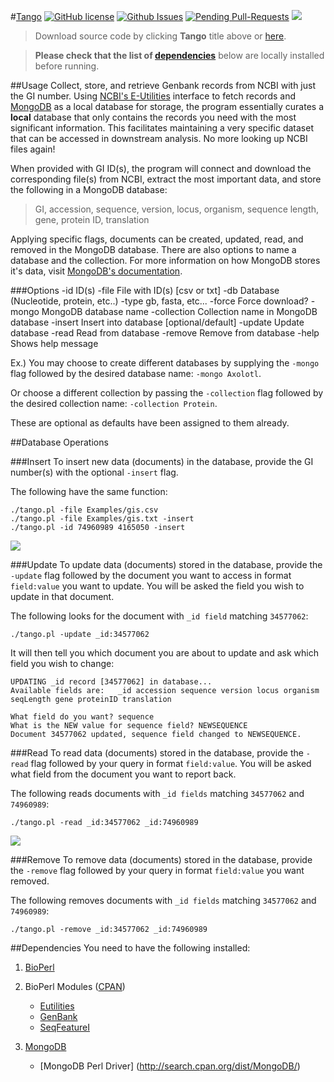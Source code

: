#[Tango](https://github.com/bretonics/tango/zipball/master)
[![GitHub license](https://img.shields.io/badge/License-GPL2-blue.svg)](http://www.gnu.org/licenses/gpl-2.0.html)
[![Github Issues](http://githubbadges.herokuapp.com/bretonics/tango/issues)](https://github.com/bretonics/tango/issues)
[![Pending Pull-Requests](http://githubbadges.herokuapp.com/bretonics/tango/pulls)](https://github.com/bretonics/tango/pulls)
![](https://reposs.herokuapp.com/?path=bretonics/tango&color=orange)

>Download source code by clicking **Tango** title above or [here](https://github.com/bretonics/tango/zipball/master).

>**Please check that the list of [dependencies](#dependencies)** below are locally installed before running.



##Usage
Collect, store, and retrieve Genbank records from NCBI with just the GI number. Using [NCBI's E-Utilities](http://www.ncbi.nlm.nih.gov/books/NBK25497/) interface to fetch records and [MongoDB](https://www.mongodb.org/) as a local database for storage, the program essentially curates a **local** database that only contains the records you need with the most significant information. This facilitates maintaining a very specific dataset that can be accessed in downstream analysis. No more looking up NCBI files again!

When provided with GI ID(s), the program will connect and download the corresponding file(s) from NCBI, extract the most important data, and store the following in a MongoDB database:
>GI, accession, sequence, version, locus, organism, sequence length, gene, protein ID, translation

Applying specific flags, documents can be created, updated, read, and removed in the MongoDB database. There are also options to name a database and the collection. For more information on how MongoDB stores it's data, visit [MongoDB's documentation](http://docs.mongodb.org/manual/core/crud-introduction/).

###Options
    -id             ID(s)
    -file           File with ID(s) [csv or txt]
    -db             Database (Nucleotide, protein, etc..)
    -type           gb, fasta, etc...
    -force          Force download?
    -mongo          MongoDB database name
    -collection     Collection name in MongoDB database
    -insert         Insert into database [optional/default]
    -update         Update database
    -read           Read from database
    -remove         Remove from database
    -help           Shows help message

Ex.) You may choose to create different databases by supplying the `-mongo` flag followed by the desired database name: `-mongo Axolotl`.

Or choose a different collection by passing the `-collection` flag followed by the desired collection name: `-collection Protein`.

These are optional as defaults have been assigned to them already.


##Database Operations


###Insert
To insert new data (documents) in the database, provide the GI number(s) with the optional `-insert` flag.

The following have the same function:

	./tango.pl -file Examples/gis.csv
	./tango.pl -file Examples/gis.txt -insert
	./tango.pl -id 74960989 4165050 -insert

![](http://andresbreton.com/downloads/insertExample.png)


###Update
To update data (documents) stored in the database, provide the `-update` flag followed by the document you want to access in format `field:value` you want to update. You will be asked the field you wish to update in that document.

The following looks for the document with `_id field` matching `34577062`:

	./tango.pl -update _id:34577062

It will then tell you which document you are about to update and ask which field you wish to change:

	UPDATING _id record [34577062] in database...
	Available fields are:	_id accession sequence version locus organism seqLength gene proteinID translation

	What field do you want? sequence
	What is the NEW value for sequence field? NEWSEQUENCE
	Document 34577062 updated, sequence field changed to NEWSEQUENCE.


###Read
To read data (documents) stored in the database, provide the `-read` flag followed by your query in format `field:value`. You will be asked what field from the document you want to report back.

The following reads documents with `_id fields` matching `34577062` and `74960989`:

	./tango.pl -read _id:34577062 _id:74960989

![](http://andresbreton.com/downloads/readExample.png)


###Remove
To remove data (documents) stored in the database, provide the `-remove` flag followed by your query in format `field:value` you want removed.

The following removes documents with `_id fields` matching `34577062` and `74960989`:

	./tango.pl -remove _id:34577062 _id:74960989



##Dependencies
<a name="dependencies"></a>
You need to have the following installed:

1. [BioPerl](http://www.bioperl.org/wiki/Main_Page)

2. BioPerl Modules ([CPAN](http://www.cpan.org))
	* [Eutilities](http://www.bioperl.org/wiki/Module:Bio::DB::EUtilities)
	* [GenBank](http://www.bioperl.org/wiki/Module:Bio::DB::GenBank)
	* [SeqFeatureI](http://www.bioperl.org/wiki/Module:Bio::SeqFeatureI)

3. [MongoDB](https://www.mongodb.org/downloads)
	* [MongoDB Perl Driver] (http://search.cpan.org/dist/MongoDB/)
